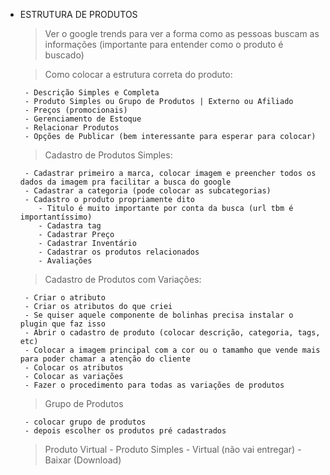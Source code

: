 - ESTRUTURA DE PRODUTOS
    
    > Ver o google trends para ver a forma como as pessoas buscam as informações (importante para entender como o produto é buscado)

    > Como colocar a estrutura correta do produto:

       - Descrição Simples e Completa
       - Produto Simples ou Grupo de Produtos | Externo ou Afiliado
       - Preços (promocionais)
       - Gerenciamento de Estoque
       - Relacionar Produtos
       - Opções de Publicar (bem interessante para esperar para colocar)
    
    > Cadastro de Produtos Simples:

       - Cadastrar primeiro a marca, colocar imagem e preencher todos os dados da imagem pra facilitar a busca do google
       - Cadastrar a categoria (pode colocar as subcategorias)
       - Cadastro o produto propriamente dito
          - Titulo é muito importante por conta da busca (url tbm é importantíssimo)
          - Cadastra tag
          - Cadastrar Preço
          - Cadastrar Inventário
          - Cadastrar os produtos relacionados
          - Avaliações

    > Cadastro de Produtos com Variações:

       - Criar o atributo
       - Criar os atributos do que criei
       - Se quiser aquele componente de bolinhas precisa instalar o plugin que faz isso
       - Abrir o cadastro de produto (colocar descrição, categoria, tags, etc)
       - Colocar a imagem principal com a cor ou o tamamho que vende mais para poder chamar a atenção do cliente
       - Colocar os atributos
       - Colocar as variações
       - Fazer o procedimento para todas as variações de produtos

   > Grupo de Produtos

       - colocar grupo de produtos
       - depois escolher os produtos pré cadastrados

    > Produto Virtual
       - Produto Simples
       - Virtual (não vai entregar)
       - Baixar (Download)